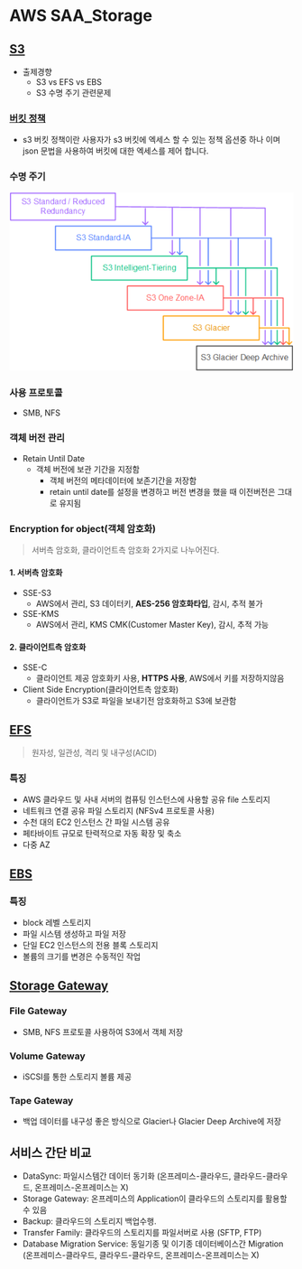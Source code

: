 # AWS SAA_Storage

## [S3](https://aws.amazon.com/ko/s3/)

- 출제경향
  - S3 vs EFS vs EBS 
  - S3 수명 주기 관련문제

### [버킷 정책](https://www.onlab.kr/2018/03/21/aws-s3-버킷-정책-예제/)

- s3 버킷 정책이란 사용자가 s3 버킷에 엑세스 할 수 있는 정책 옵션중 하나 이며 json 문법을 사용하여 버킷에 대한 엑세스를 제어 합니다.

### 수명 주기

![S3_class](img/AWS-SAA_Storage_01_S3.png)

### 사용 프로토콜
- SMB, NFS

### 객체 버전 관리

- Retain Until Date
  - 객체 버전에 보관 기간을 지정함
    - 객체 버전의 메타데이터에 보존기간을 저장함
    - retain until date를 설정을 변경하고 버전 변경을 했을 때 이전버전은 그대로 유지됨

### Encryption for object(객체 암호화)
> 서버측 암호화, 클라이언트측 암호화 2가지로 나누어진다.

#### 1. 서버측 암호화

- SSE-S3
  - AWS에서 관리, S3 데이터키, **AES-256 암호화타입**, 감시, 추적 불가
- SSE-KMS
  - AWS에서 관리, KMS CMK(Customer Master Key), 감시, 추적 가능

#### 2. 클라이언트측 암호화

- SSE-C
  - 클라이언트 제공 암호화키 사용, **HTTPS 사용**, AWS에서 키를 저장하지않음
- Client Side Encryption(클라이언트측 암호화)
  - 클라이언트가 S3로 파일을 보내기전 암호화하고 S3에 보관함

## [EFS](https://aws.amazon.com/ko/efs/)
 > 원자성, 일관성, 격리 및 내구성(ACID)

### 특징

- AWS 클라우드 및 사내 서버의 컴퓨팅 인스턴스에 사용할 공유 file 스토리지
- 네트워크 연결 공유 파일 스토리지 (NFSv4 프로토콜 사용)
- 수천 대의 EC2 인스턴스 간 파일 시스템 공유
- 페타바이트 규모로 탄력적으로 자동 확장 및 축소
- 다중 AZ

## [EBS](https://aws.amazon.com/ko/ebs/)
 
### 특징

- block 레벨 스토리지
- 파일 시스템 생성하고 파일 저장
- 단일 EC2 인스턴스의 전용 블록 스토리지
- 볼륨의 크기를 변경은 수동적인 작업


## [Storage Gateway](https://aws.amazon.com/storagegateway/)

### File Gateway

- SMB, NFS 프로토콜 사용하여 S3에서 객체 저장

### Volume Gateway

- iSCSI를 통한 스토리지 볼륨 제공

### Tape Gateway

- 백업 데이터를 내구성 좋은 방식으로 Glacier나 Glacier Deep Archive에 저장

## 서비스 간단 비교

- DataSync: 파일시스템간 데이터 동기화 (온프레미스-클라우드, 클라우드-클라우드, 온프레미스-온프레미스는 X)
- Storage Gateway: 온프레미스의 Application이 클라우드의 스토리지를 활용할수 있음
- Backup: 클라우드의 스토리지 백업수행.
- Transfer Family: 클라우드의 스토리지를 파일서버로 사용 (SFTP, FTP)
- Database Migration Service: 동일기종 및 이기종 데이터베이스간 Migration (온프레미스-클라우드, 클라우드-클라우드, 온프레미스-온프레미스는 X)